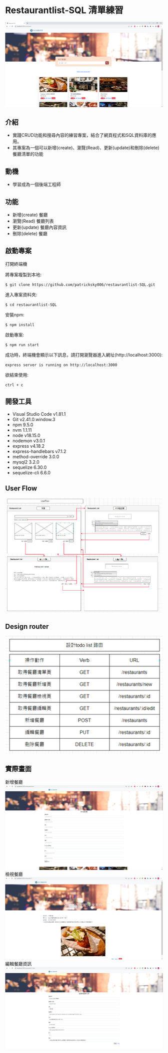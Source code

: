 # Restaurantlist-SQL 清單練習 
![image](https://github.com/patricksky006/restaurantlist-SQL/blob/076a0e8613497f9d297095cf8a53fb9b0dba0a3f/PrintScreen/index_page.png)


## 介紹

- 實踐CRUD功能和搜尋內容的練習專案，結合了網頁程式和SQL資料庫的應用。
- 其專案為一個可以新增(create)、瀏覽(Read)、更新(update)和刪除(delete) 餐廳清單的功能

## 動機
- 學習成為一個後端工程師
  
## 功能

* 新增(create) 餐廳
* 瀏覽(Read) 餐廳列表
* 更新(update) 餐廳內容資訊
* 刪除(delete) 餐廳


## 啟動專案 
打開終端機

將專案複製到本地:
```
$ git clone https://github.com/patricksky006/restaurantlist-SQL.git
```
進入專案資料夾:
```
$ cd restaurantlist-SQL
```
安裝npm:
```
$ npm install
```
啟動專案:
```
$ npm run start
```
成功時，終端機會顯示以下訊息，請打開瀏覽器進入網址(http://localhost:3000):
```
express server is running on http://localhost:3000
```
欲結束使用:
```
ctrl + c
```
## 開發工具
* Visual Studio Code v1.81.1
* Git v2.41.0.window.3
* npm 9.5.0
* nvm 1.1.11
* node v18.15.0
* nodemon v3.0.1
* express v4.18.2
* express-handlebars v7.1.2
* method-override 3.0.0
* mysql2 3.2.0
* sequelize 6.30.0
* sequelize-cli 6.6.0

## User Flow
![image](https://github.com/patricksky006/restaurantlist-SQL/blob/be56df05b98931b0316e067c4e9678189c9ea33b/PrintScreen/UserFlow.png)

## Design router
![image](https://github.com/patricksky006/restaurantlist-SQL/blob/be56df05b98931b0316e067c4e9678189c9ea33b/PrintScreen/DesignRouter.png)

## 實際畫面
新增餐廳
![image](https://github.com/patricksky006/restaurantlist-SQL/blob/076a0e8613497f9d297095cf8a53fb9b0dba0a3f/PrintScreen/create_page.png)
檢視餐廳
![image](https://github.com/patricksky006/restaurantlist-SQL/blob/076a0e8613497f9d297095cf8a53fb9b0dba0a3f/PrintScreen/read_page.png)
編輯餐廳資訊
![image](https://github.com/patricksky006/restaurantlist-SQL/blob/076a0e8613497f9d297095cf8a53fb9b0dba0a3f/PrintScreen/update_page.png)
